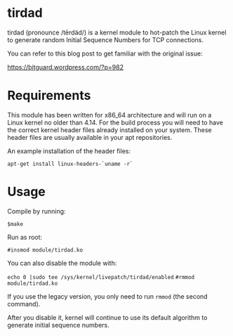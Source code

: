 # tirdad
tirdad (pronounce /tērdäd/) is a kernel module to hot-patch the Linux kernel to generate random Initial Sequence Numbers for TCP connections.

You can refer to this blog post to get familiar with the original issue:

https://bitguard.wordpress.com/?p=982

# Requirements
This module has been written for x86_64 architecture and will run on a Linux kernel no older than 4.14. For the build process you will need to have the correct kernel header files already installed on your system. These header files are usually available in your apt repositories. 

An example installation of the header files:
```
apt-get install linux-headers-`uname -r`
```
# Usage
 Compile by running:

`$make`

 Run as root:

`#insmod module/tirdad.ko`

 You can also disable the module with:

`echo 0 |sudo tee /sys/kernel/livepatch/tirdad/enabled`
`#rmmod module/tirdad.ko`

 If you use the legacy version, you only need to run `rmmod` (the second command).

 After you disable it, kernel will continue to use its default algorithm to generate initial sequence numbers.
